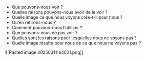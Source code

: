 

- Que pouvons-nous voir ?
- Quelles raisons pouvons-nous avoir de le voir ?
- Quelle image ce que nous voyons crée-t-il pour nous ?
- Qu'en retirons-nous ?
- Comment pouvons-nous l'utiliser ?
- Que pouvons-nous ne pas voir ?
- Quelles sont les raisons pour lesquelles nous ne voyons pas ?
- Quelle image résulte pour nous de ce que nous ne voyons pas ?

![[Pasted image 20250311164021.png]]